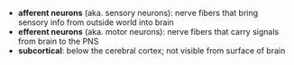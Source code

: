 - **afferent neurons** (aka. sensory neurons): nerve fibers that bring sensory info from outside world into brain
- **efferent neurons** (aka. motor neurons): nerve fibers that carry signals from brain to the PNS
- **subcortical**: below the cerebral cortex; not visible from surface of brain